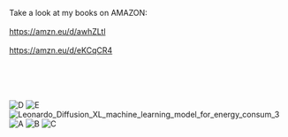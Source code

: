 Take a look at my books on AMAZON: <br></br>
https://amzn.eu/d/awhZLtl <br></br>
https://amzn.eu/d/eKCqCR4

<br></br> <br></br>
![D](https://github.com/kcat4lina/About-hobbies.../assets/107246202/809f2a2d-ecb9-4a48-8f22-c3e2d1095180)
![E](https://github.com/kcat4lina/About-hobbies.../assets/107246202/2812dbc1-ba8c-47ae-8935-de6eb4909b12)
![Leonardo_Diffusion_XL_machine_learning_model_for_energy_consum_3](https://github.com/kcat4lina/About-hobbies.../assets/107246202/876bca00-4efc-4abc-870e-008aef509c55)
![A](https://github.com/kcat4lina/About-hobbies.../assets/107246202/c17d70cc-4349-4c09-9319-0cd81aad7b2e)
![B](https://github.com/kcat4lina/About-hobbies.../assets/107246202/24318cc0-2c19-44c5-bfb7-11ab98b6e5d4)
![C](https://github.com/kcat4lina/About-hobbies.../assets/107246202/e0056a50-4411-4770-933c-64571af7bc05)
